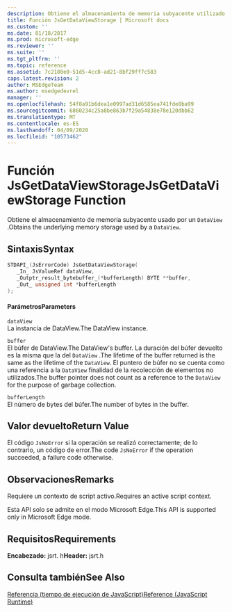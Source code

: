 ```yaml
---
description: Obtiene el almacenamiento de memoria subyacente utilizado por DataView.
title: Función JsGetDataViewStorage | Microsoft docs
ms.custom: ''
ms.date: 01/18/2017
ms.prod: microsoft-edge
ms.reviewer: ''
ms.suite: ''
ms.tgt_pltfrm: ''
ms.topic: reference
ms.assetid: 7c2180e0-51d5-4cc8-ad21-8bf29ff7c583
caps.latest.revision: 2
author: MSEdgeTeam
ms.author: msedgedevrel
manager: ''
ms.openlocfilehash: 54f8a91b6dea1e0997ad31d6585ea741fde8ba99
ms.sourcegitcommit: 6860234c25a8be863b7f29a54838e78e120dbb62
ms.translationtype: MT
ms.contentlocale: es-ES
ms.lasthandoff: 04/09/2020
ms.locfileid: "10573462"
---
```

# <span data-ttu-id="6c135-103">Función JsGetDataViewStorage</span><span class="sxs-lookup"><span data-stu-id="6c135-103">JsGetDataViewStorage Function</span></span>
<span data-ttu-id="6c135-104">Obtiene el almacenamiento de memoria subyacente usado por un `DataView` .</span><span class="sxs-lookup"><span data-stu-id="6c135-104">Obtains the underlying memory storage used by a `DataView`.</span></span>  
  
## <span data-ttu-id="6c135-105">Sintaxis</span><span class="sxs-lookup"><span data-stu-id="6c135-105">Syntax</span></span>  
  
```cpp  
STDAPI_(JsErrorCode) JsGetDataViewStorage(  
   _In_ JsValueRef dataView,  
   _Outptr_result_bytebuffer_(*bufferLength) BYTE **buffer,  
   _Out_ unsigned int *bufferLength  
);  
```  
  
#### <span data-ttu-id="6c135-106">Parámetros</span><span class="sxs-lookup"><span data-stu-id="6c135-106">Parameters</span></span>  
 `dataView`  
 <span data-ttu-id="6c135-107">La instancia de DataView.</span><span class="sxs-lookup"><span data-stu-id="6c135-107">The DataView instance.</span></span>  
  
 `buffer`  
 <span data-ttu-id="6c135-108">El búfer de DataView.</span><span class="sxs-lookup"><span data-stu-id="6c135-108">The DataView's buffer.</span></span> <span data-ttu-id="6c135-109">La duración del búfer devuelto es la misma que la del `DataView` .</span><span class="sxs-lookup"><span data-stu-id="6c135-109">The lifetime of the buffer returned is the same as the lifetime of the `DataView`.</span></span> <span data-ttu-id="6c135-110">El puntero de búfer no se cuenta como una referencia a la `DataView` finalidad de la recolección de elementos no utilizados.</span><span class="sxs-lookup"><span data-stu-id="6c135-110">The buffer pointer does not count as a reference to the `DataView` for the purpose of garbage collection.</span></span>  
  
 `bufferLength`  
 <span data-ttu-id="6c135-111">El número de bytes del búfer.</span><span class="sxs-lookup"><span data-stu-id="6c135-111">The number of bytes in the buffer.</span></span>  
  
## <span data-ttu-id="6c135-112">Valor devuelto</span><span class="sxs-lookup"><span data-stu-id="6c135-112">Return Value</span></span>  
 <span data-ttu-id="6c135-113">El código `JsNoError` si la operación se realizó correctamente; de lo contrario, un código de error.</span><span class="sxs-lookup"><span data-stu-id="6c135-113">The code `JsNoError` if the operation succeeded, a failure code otherwise.</span></span>  
  
## <span data-ttu-id="6c135-114">Observaciones</span><span class="sxs-lookup"><span data-stu-id="6c135-114">Remarks</span></span>  
 <span data-ttu-id="6c135-115">Requiere un contexto de script activo.</span><span class="sxs-lookup"><span data-stu-id="6c135-115">Requires an active script context.</span></span>  
  
 <span data-ttu-id="6c135-116">Esta API solo se admite en el modo Microsoft Edge.</span><span class="sxs-lookup"><span data-stu-id="6c135-116">This API is supported only in Microsoft Edge mode.</span></span>  
  
## <span data-ttu-id="6c135-117">Requisitos</span><span class="sxs-lookup"><span data-stu-id="6c135-117">Requirements</span></span>  
 <span data-ttu-id="6c135-118">**Encabezado:** jsrt. h</span><span class="sxs-lookup"><span data-stu-id="6c135-118">**Header:** jsrt.h</span></span>  
  
## <span data-ttu-id="6c135-119">Consulta también</span><span class="sxs-lookup"><span data-stu-id="6c135-119">See Also</span></span>  
 [<span data-ttu-id="6c135-120">Referencia (tiempo de ejecución de JavaScript)</span><span class="sxs-lookup"><span data-stu-id="6c135-120">Reference (JavaScript Runtime)</span></span>](../chakra-hosting/reference-javascript-runtime.md)